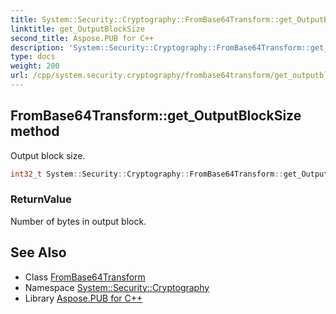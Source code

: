 ```yaml
---
title: System::Security::Cryptography::FromBase64Transform::get_OutputBlockSize method
linktitle: get_OutputBlockSize
second_title: Aspose.PUB for C++
description: 'System::Security::Cryptography::FromBase64Transform::get_OutputBlockSize method. Output block size in C++.'
type: docs
weight: 200
url: /cpp/system.security.cryptography/frombase64transform/get_outputblocksize/
---
```

## FromBase64Transform::get_OutputBlockSize method


Output block size.

```cpp
int32_t System::Security::Cryptography::FromBase64Transform::get_OutputBlockSize()
```


### ReturnValue

Number of bytes in output block.

## See Also

* Class [FromBase64Transform](../)
* Namespace [System::Security::Cryptography](../../)
* Library [Aspose.PUB for C++](../../../)
